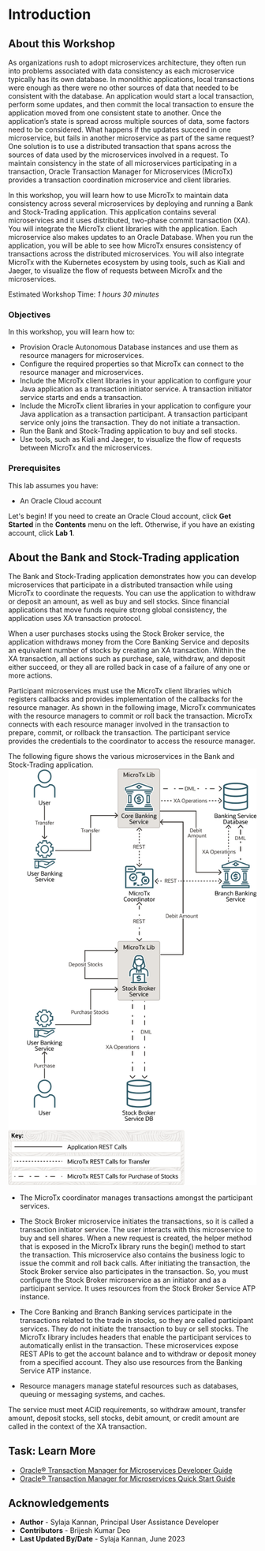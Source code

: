 # Introduction

## About this Workshop

As organizations rush to adopt microservices architecture, they often run into problems associated with data consistency as each microservice typically has its own database. In monolithic applications, local transactions were enough as there were no other sources of data that needed to be consistent with the database. An application would start a local transaction, perform some updates, and then commit the local transaction to ensure the application moved from one consistent state to another. Once the application’s state is spread across multiple sources of data, some factors need to be considered. What happens if the updates succeed in one microservice, but fails in another microservice as part of the same request? One solution is to use a distributed transaction that spans across the sources of data used by the microservices involved in a request. To maintain consistency in the state of all microservices participating in a transaction, Oracle Transaction Manager for Microservices (MicroTx) provides a transaction coordination microservice and client libraries.

In this workshop, you will learn how to use MicroTx to maintain data consistency across several microservices by deploying and running a Bank and Stock-Trading application. This application contains several microservices and it uses distributed, two-phase commit transaction (XA). You will integrate the MicroTx client libraries with the application. Each microservice also makes updates to an Oracle Database. When you run the application, you will be able to see how MicroTx ensures consistency of transactions across the distributed microservices. You will also integrate MicroTx with the Kubernetes ecosystem by using tools, such as Kiali and Jaeger, to visualize the flow of requests between MicroTx and the microservices.

Estimated Workshop Time: *1 hours 30 minutes*

### Objectives

In this workshop, you will learn how to:

* Provision Oracle Autonomous Database instances and use them as resource managers for microservices.
* Configure the required properties so that MicroTx can connect to the resource manager and microservices.
* Include the MicroTx client libraries in your application to configure your Java application as a transaction initiator service. A transaction initiator service starts and ends a transaction.
* Include the MicroTx client libraries in your application to configure your Java application as a transaction participant. A transaction participant service only joins the transaction. They do not initiate a transaction.
* Run the Bank and Stock-Trading application to buy and sell stocks.
* Use tools, such as Kiali and Jaeger, to visualize the flow of requests between MicroTx and the microservices.

### Prerequisites

This lab assumes you have:
- An Oracle Cloud account

Let's begin! If you need to create an Oracle Cloud account, click **Get Started** in the **Contents** menu on the left. Otherwise, if you have an existing account, click **Lab 1**.

## About the Bank and Stock-Trading application

The Bank and Stock-Trading application demonstrates how you can develop microservices that participate in a distributed transaction while using MicroTx to coordinate the requests. You can use the application to withdraw or deposit an amount, as well as buy and sell stocks. Since financial applications that move funds require strong global consistency, the application uses XA transaction protocol.

When a user purchases stocks using the Stock Broker service, the application withdraws money from the Core Banking Service and deposits an equivalent number of stocks by creating an XA transaction. Within the XA transaction, all actions such as purchase, sale, withdraw, and deposit either succeed, or they all are rolled back in case of a failure of any one or more actions.

Participant microservices must use the MicroTx client libraries which registers callbacks and provides implementation of the callbacks for the resource manager. As shown in the following image, MicroTx communicates with the resource managers to commit or roll back the transaction. MicroTx connects with each resource manager involved in the transaction to prepare, commit, or rollback the transaction. The participant service provides the credentials to the coordinator to access the resource manager.

The following figure shows the various microservices in the Bank and Stock-Trading application.
![Microservices in Bank and Stock-Trading application](./images/stock_broker_xa_app.png)

* The MicroTx coordinator manages transactions amongst the participant services.

* The Stock Broker microservice initiates the transactions, so it is called a transaction initiator service. The user interacts with this microservice to buy and sell shares. When a new request is created, the helper method that is exposed in the MicroTx library runs the begin() method to start the transaction. This microservice also contains the business logic to issue the commit and roll back calls. After initiating the transaction, the Stock Broker service also participates in the transaction. So, you must configure the Stock Broker microservice as an initiator and as a participant service. It uses resources from the Stock Broker Service ATP instance.

* The Core Banking and Branch Banking services participate in the transactions related to the trade in stocks, so they are called participant services. They do not initiate the transaction to buy or sell stocks. The MicroTx library includes headers that enable the participant services to automatically enlist in the transaction. These microservices expose REST APIs to get the account balance and to withdraw or deposit money from a specified account. They also use resources from the Banking Service ATP instance.

* Resource managers manage stateful resources such as databases, queuing or messaging systems, and caches.

The service must meet ACID requirements, so withdraw amount, transfer amount, deposit stocks, sell stocks, debit amount, or credit amount are called in the context of the XA transaction.

## Task: Learn More

* [Oracle® Transaction Manager for Microservices Developer Guide](http://docs.oracle.com/en/database/oracle/transaction-manager-for-microservices/22.3/tmmdg/index.html)
* [Oracle® Transaction Manager for Microservices Quick Start Guide](http://docs.oracle.com/en/database/oracle/transaction-manager-for-microservices/22.3/tmmqs/index.html)

## Acknowledgements

* **Author** - Sylaja Kannan, Principal User Assistance Developer
* **Contributors** - Brijesh Kumar Deo
* **Last Updated By/Date** - Sylaja Kannan, June 2023
